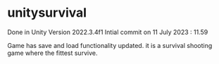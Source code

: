 # unitysurvival
Done in Unity Version 2022.3.4f1 
Intial commit on 11 July 2023 : 11.59

Game has save and load functionality updated. it is a survival shooting game where the fittest survive. 
